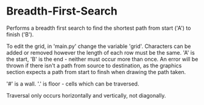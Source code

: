 # Breadth-First-Search
Performs a breadth first search to find the shortest path from start ('A') to finish ('B').

To edit the grid, in 'main.py' change the variable 'grid'. Characters can be added or removed however the length of each row must be the same. 'A' is the start, 'B' is the end - neither must occur more than once. An error will be thrown if there isn't a path from source to destination, as the graphics section expects a path from start to finsh when drawing the path taken.

'#' is a wall. '.' is floor - cells which can be traversed.

Traversal only occurs horizontally and vertically, not diagonally.
